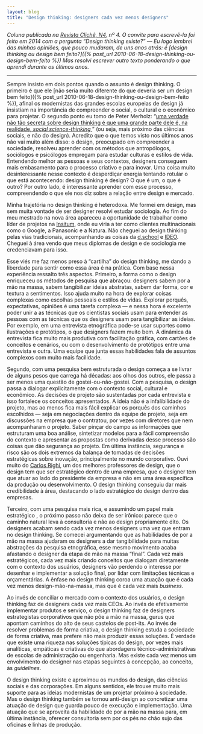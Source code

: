 ```yaml
---
layout: blog
title: "Design thinking: designers cada vez menos designers"
---
```


_Coluna publicada na [Revista Clichê, N4](http://www.revistacliche.com.br/n4/), nº 4. O convite para escrevê-la foi feito em 2014 com a pergunta “Design thinking existe?” — Eu logo lembrei das minhas opiniões, que pouco mudaram, de uns anos atrás: é [design thinking ou design bem feito?]({% post_url 2010-06-18-design-thinking-ou-design-bem-feito %}) Mas resolvi escrever outro texto ponderando o que aprendi durante os últimos anos._

* * *

Sempre insisto em dois pontos quando o assunto é design thinking. O primeiro é que ele [não seria muito diferente do que deveria ser um design bem feito]({% post_url 2010-06-18-design-thinking-ou-design-bem-feito %}), afinal os modernistas das grandes escolas europeias de design já insistiam na importância de compreender o social, o cultural e o econômico para projetar. O segundo ponto eu tomo de Peter Merholz: “[uma verdade não tão secreta sobre design thinking é que uma grande parte dele é, na realidade, _social science-thinking_ ](https://hbr.org/2009/10/why-design-thinking-wont-save)” (ou seja, mais próximo das ciências sociais, e não do design). Acredito que o que temos visto nos últimos anos não vai muito além disso: o design, preocupado em compreender a sociedade, resolveu aprender com os métodos que antropólogos, sociólogos e psicólogos empregam para estudar culturas e estilos de vida. Entendendo melhor as pessoas e seus contextos, designers conseguem mais embasamento para o processo criativo e para inovar. Uma coisa muito desinteressante nesse contexto é desperdiçar energia tentando rotular o que está acontecendo: design thinking é design? O que é um, o que é outro? Por outro lado, é interessante aprender com esse processo, compreendendo o que ele nos diz sobre a relação entre design e mercado.

Minha trajetória no design thinking é heterodoxa. Me formei em design, mas sem muita vontade de ser designer resolvi estudar sociologia. Ao fim do meu mestrado na nova área apareceu a oportunidade de trabalhar como líder de projetos na [Insitum](http://insitum.com), onde eu viria a ter como clientes multinacionais como o Google, a Panasonic e a Natura. Não cheguei ao design thinking pelas vias tradicionais, acompanhando as coisas da [d.school](http://dschool.stanford.edu) e [IDEO](https://www.ideo.com). Cheguei à área vendo que meus diplomas de design e de sociologia me credenciavam para isso.

Esse viés me faz menos preso à “cartilha” do design thinking, me dando a liberdade para sentir como essa área é na prática. Com base nessa experiência ressalto três aspectos. Primeiro, a forma como o design enriqueceu os métodos de pesquisa que abraçou: designers sabem por a mão na massa, sabem tangibilizar ideias abstratas, sabem dar forma, cor e textura a sentimentos. Isso ajuda muito na hora de explorar coisas complexas como escolhas pessoais e estilos de vidas. Explorar porquês, expectativas, opiniões é uma tarefa complexa — e nessa hora é excelente poder unir a as técnicas que os cientistas sociais usam para entender as pessoas com as técnicas que os designers usam para tangibilizar as ideias. Por exemplo, em uma entrevista etnográfica pode-se usar suportes como ilustrações e protótipos, o que designers fazem muito bem. A dinâmica da entrevista fica muito mais produtiva com facilitação gráfica, com cartões de conceitos e cenários, ou  com o desenvolvimento de protótipos entre uma entrevista e outra. Uma equipe que junta essas habilidades fala de assuntos complexos com muito mais facilidade.

Segundo, com uma pesquisa bem estruturada o design começa a se livrar de alguns pesos que carrega há décadas: aos olhos dos outros, ele passa a ser menos uma questão de gostei-ou-não-gostei. Com a pesquisa, o design passa a dialogar explicitamente com o contexto social, cultural e econômico. As decisões de projeto são sustentadas por cada entrevista e isso fortalece os conceitos apresentados. A ideia não é a infalibilidade do projeto, mas ao menos fica mais fácil explicar os porquês dos caminhos escolhidos — seja em negociações dentro da equipe de projeto, seja em discussões na empresa que o contratou, por vezes com diretores que nem acompanharam o projeto. Saber pinçar do campo as informações que estruturam uma boa análise, sintetizar modelos para a fácil compreensão do contexto e apresentar as propostas como derivadas desse processo são coisas que dão segurança ao projeto. Em última instância, segurança e risco são os dois extremos da balança de tomadas de decisões estratégicas sobre inovação, principalmente no mundo corporativo. Ouvi muito do [Carlos Righi](http://carlosrighi.com.br), um dos melhores professores de design, que o design tem que ser estratégico dentro de uma empresa, que o designer tem que atuar ao lado do presidente da empresa e não em uma área específica da produção ou desenvolvimento. O design thinking conseguiu dar mais credibilidade à área, destacando o lado estratégico do design dentro das empresas.

Terceiro, com uma pesquisa mais rica, e assumindo um papel mais estratégico , o próximo passo não deixa de ser irônico: parece que o caminho natural leva à consultoria e não ao design propriamente dito. Os designers acabam sendo cada vez menos designers uma vez que entram no design thinking. Se comecei argumentando que as habilidades de por a mão na massa ajudaram os designers a dar tangibilidade para muitas abstrações da pesquisa etnográfica, esse mesmo movimento acaba afastando o designer da etapa de mão na massa “final”. Cada vez mais estratégicos, cada vez mais criando conceitos que dialogam diretamente com o contexto dos usuários, designers vão perdendo o interesse por desenhar e implementar a solução final, por lidar com limitações técnicas e orçamentárias. A ênfase no design thinking coroa uma atuação que é cada vez menos design-mão-na-massa, mas que é cada vez mais _business_.

Ao invés de conciliar o mercado com o contexto dos usuários, o design thinking faz de designers cada vez mais CEOs. Ao invés de efetivamente implementar produtos e serviço, o design thinking faz de designers estrategistas corporativos que não põe a mão na massa, gurus que apontam caminhos do alto de seus castelos de post-its. Ao invés de resolver problemas de forma criativa, o design thinking estuda a sociedade de forma criativa, mas prefere não mais produzir essas soluções. É verdade que existe uma riqueza nas soluções típicas do design, por vezes mais analíticas, empáticas e criativas do que abordagens técnico-administrativas de escolas de administração ou engenharia. Mas existe cada vez menos um envolvimento do designer nas etapas seguintes à concepção, ao conceito, às _guidelines_.

O design thinking existe e aproximou os mundos do design, das ciências sociais e das corporações. Em alguns sentidos, ele trouxe muito mais suporte para as ideias modernistas de um projetar próximo à sociedade.  Mas o design thinking também se tornou anti-design ao concretizar uma atuação de design que guarda pouco de execução e implementação. Uma atuação que se aproveita da habilidade de por a mão na massa para, em última instância, oferecer consultoria sem por os pés no chão sujo das oficinas e linhas de produção.
